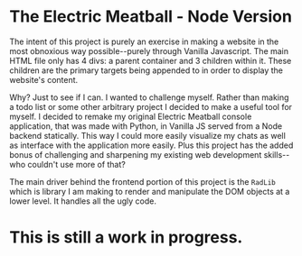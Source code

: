 # The Electric Meatball - Node Version

The intent of this project is purely an exercise in making a website in the most obnoxious way
possible--purely through Vanilla Javascript. The main HTML file only has 4 divs: a parent container
and 3 children within it. These children are the primary targets being appended to in order to
display the website's content.

Why? Just to see if I can. I wanted to challenge myself. Rather than making a todo list or some
other arbitrary project I decided to make a useful tool for myself. I decided to remake my original
Electric Meatball console application, that was made with Python, in Vanilla JS served from a Node
backend statically. This way I could more easily visualize my chats as well as interface with the
application more easily. Plus this project has the added bonus of challenging and sharpening my
existing web development skills--who couldn't use more of that?

The main driver behind the frontend portion of this project is the `RadLib` which is library I am
making to render and manipulate the DOM objects at a lower level. It handles all the ugly code.

# This is still a work in progress.